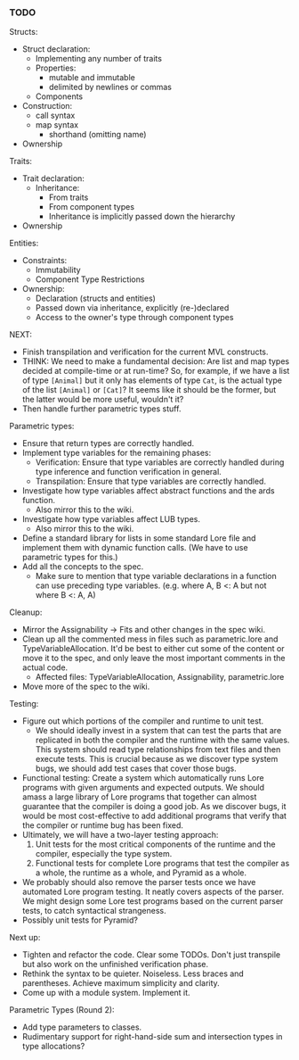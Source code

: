 ### TODO

Structs:
- Struct declaration:
  - Implementing any number of traits
  - Properties:
    - mutable and immutable
    - delimited by newlines or commas
  - Components
- Construction:
  - call syntax
  - map syntax
    - shorthand (omitting name)
- Ownership

Traits:
- Trait declaration:
  - Inheritance:
    - From traits
    - From component types
    - Inheritance is implicitly passed down the hierarchy
- Ownership

Entities:
- Constraints:
  - Immutability
  - Component Type Restrictions
- Ownership:
  - Declaration (structs and entities)
  - Passed down via inheritance, explicitly (re-)declared
  - Access to the owner's type through component types

NEXT:
- Finish transpilation and verification for the current MVL constructs.
- THINK: We need to make a fundamental decision: Are list and map types decided at compile-time or at run-time? So, for example, if we have a list of type `[Animal]` but it only has elements of type `Cat`, is the actual type of the list `[Animal]` or `[Cat]`? It seems like it should be the former, but the latter would be more useful, wouldn't it?  
- Then handle further parametric types stuff.

Parametric types:
- Ensure that return types are correctly handled.
- Implement type variables for the remaining phases:
    - Verification: Ensure that type variables are correctly handled during type inference and function verification in general.
    - Transpilation: Ensure that type variables are correctly handled.
- Investigate how type variables affect abstract functions and the ards function.
  - Also mirror this to the wiki.
- Investigate how type variables affect LUB types.
  - Also mirror this to the wiki.
- Define a standard library for lists in some standard Lore file and implement them with dynamic function calls. (We have to use parametric types for this.)
- Add all the concepts to the spec.
  - Make sure to mention that type variable declarations in a function can use preceding type variables. (e.g. where A, B <: A but not where B <: A, A)

Cleanup:
- Mirror the Assignability -> Fits and other changes in the spec wiki.
- Clean up all the commented mess in files such as parametric.lore and TypeVariableAllocation. It'd be best to either cut some of the content or move it to the spec, and only leave the most important comments in the actual code.
    - Affected files: TypeVariableAllocation, Assignability, parametric.lore
- Move more of the spec to the wiki.

Testing:
- Figure out which portions of the compiler and runtime to unit test.
  - We should ideally invest in a system that can test the parts that are replicated in both the compiler and the runtime with the same values. This system should read type relationships from text files and then execute tests. This is crucial because as we discover type system bugs, we should add test cases that cover those bugs. 
- Functional testing: Create a system which automatically runs Lore programs with given arguments and expected outputs. We should amass a large library of Lore programs that together can almost guarantee that the compiler is doing a good job. As we discover bugs, it would be most cost-effective to add additional programs that verify that the compiler or runtime bug has been fixed. 
- Ultimately, we will have a two-layer testing approach:
    1. Unit tests for the most critical components of the runtime and the compiler, especially the type system.
    2. Functional tests for complete Lore programs that test the compiler as a whole, the runtime as a whole, and Pyramid as a whole.
- We probably should also remove the parser tests once we have automated Lore program testing. It neatly covers aspects of the parser. We might design some Lore test programs based on the current parser tests, to catch syntactical strangeness.
- Possibly unit tests for Pyramid?

Next up:
- Tighten and refactor the code. Clear some TODOs. Don't just transpile but also work on the unfinished verification phase.
- Rethink the syntax to be quieter. Noiseless. Less braces and parentheses. Achieve maximum simplicity and clarity.
- Come up with a module system. Implement it.

Parametric Types (Round 2):
- Add type parameters to classes.
- Rudimentary support for right-hand-side sum and intersection types in type allocations?
